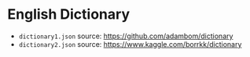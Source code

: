 # English Dictionary

- `dictionary1.json` source: https://github.com/adambom/dictionary
- `dictionary2.json` source: https://www.kaggle.com/borrkk/dictionary
